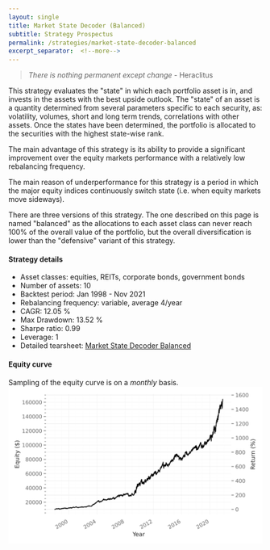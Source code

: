 ```yaml
---
layout: single
title: Market State Decoder (Balanced)
subtitle: Strategy Prospectus
permalink: /strategies/market-state-decoder-balanced
excerpt_separator:  <!--more-->
---
```


> _There is nothing permanent except change_ - Heraclitus

This strategy evaluates the "state" in which each portfolio asset is in, and invests in the assets with the best upside outlook.
The "state" of an asset is a quantity determined from several parameters specific to each security, as: volatility, volumes, short and long term trends, correlations with other assets. Once the states have been determined, the portfolio is allocated to the securities with the highest state-wise rank.

The main advantage of this strategy is its ability to provide a significant improvement over the equity markets performance with a relatively low rebalancing frequency.

The main reason of underperformance for this strategy is a period in which the major equity indices continuously switch state (i.e. when equity markets move sideways).

There are three versions of this strategy. The one described on this page is named "balanced" as the allocations to each asset class can never reach 100% of the overall value of the portfolio, but the overall diversification is lower than the "defensive" variant of this strategy.

#### Strategy details
* Asset classes: equities, REITs, corporate bonds, government bonds
* Number of assets: 10
* Backtest period: Jan 1998 - Nov 2021
* Rebalancing frequency: variable, average 4/year
* CAGR: 12.05 %
* Max Drawdown: 13.52 %
* Sharpe ratio: 0.99
* Leverage: 1
* Detailed tearsheet: [Market State Decoder Balanced](/tearsheets/MarketStateDecoderBalanced.html)

#### Equity curve
Sampling of the equity curve is on a _monthly_ basis. 
![Market State Decoder Balanced](/images/MarketStateDecoderBalanced.svg)
